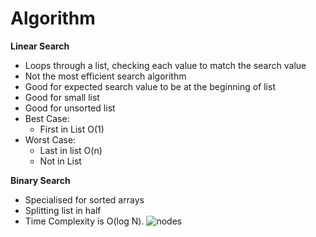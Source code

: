 # Algorithm  
**Linear Search**  
- Loops through a list, checking each value to match the search value
- Not the most efficient search algorithm
- Good for expected search value to be at the beginning of list
- Good for small list
- Good for unsorted list 
- Best Case:
    - First in List O(1)
- Worst Case: 
    - Last in list O(n)
    - Not in List

**Binary Search**  
- Specialised for sorted arrays
- Splitting list in half
- Time Complexity is O(log N).
![nodes](https://raw.githubusercontent.com/khongminhtn/software-engineering-studies/main/codecamp/image/binary-search-tree.png)
